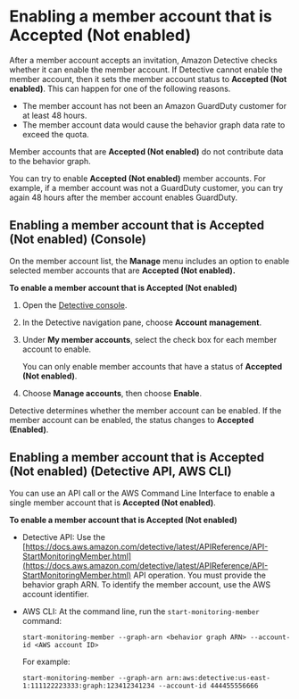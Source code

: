 # Enabling a member account that is Accepted \(Not enabled\)<a name="graph-master-unblock-account"></a>

After a member account accepts an invitation, Amazon Detective checks whether it can enable the member account\. If Detective cannot enable the member account, then it sets the member account status to **Accepted \(Not enabled\)**\. This can happen for one of the following reasons\.
+ The member account has not been an Amazon GuardDuty customer for at least 48 hours\.
+ The member account data would cause the behavior graph data rate to exceed the quota\.

Member accounts that are **Accepted \(Not enabled\)** do not contribute data to the behavior graph\.

You can try to enable **Accepted \(Not enabled\)** member accounts\. For example, if a member account was not a GuardDuty customer, you can try again 48 hours after the member account enables GuardDuty\.

## Enabling a member account that is Accepted \(Not enabled\) \(Console\)<a name="unblock-account-console"></a>

On the member account list, the **Manage** menu includes an option to enable selected member accounts that are **Accepted \(Not enabled\)\.**

**To enable a member account that is Accepted \(Not enabled\)**

1. Open the [Detective console](https://console.aws.amazon.com/detective/)\.

1. In the Detective navigation pane, choose **Account management**\.

1. Under **My member accounts**, select the check box for each member account to enable\.

   You can only enable member accounts that have a status of **Accepted \(Not enabled\)**\.

1. Choose **Manage accounts**, then choose **Enable**\.

Detective determines whether the member account can be enabled\. If the member account can be enabled, the status changes to **Accepted \(Enabled\)**\.

## Enabling a member account that is Accepted \(Not enabled\) \(Detective API, AWS CLI\)<a name="unblock-account-api"></a>

You can use an API call or the AWS Command Line Interface to enable a single member account that is **Accepted \(Not enabled\)**\.

**To enable a member account that is Accepted \(Not enabled\)**
+ Detective API: Use the [https://docs.aws.amazon.com/detective/latest/APIReference/API-StartMonitoringMember.html](https://docs.aws.amazon.com/detective/latest/APIReference/API-StartMonitoringMember.html) API operation\. You must provide the behavior graph ARN\. To identify the member account, use the AWS account identifier\.
+ AWS CLI: At the command line, run the `start-monitoring-member` command:

  ```
  start-monitoring-member --graph-arn <behavior graph ARN> --account-id <AWS account ID>
  ```

  For example:

  ```
  start-monitoring-member --graph-arn arn:aws:detective:us-east-1:111122223333:graph:123412341234 --account-id 444455556666
  ```